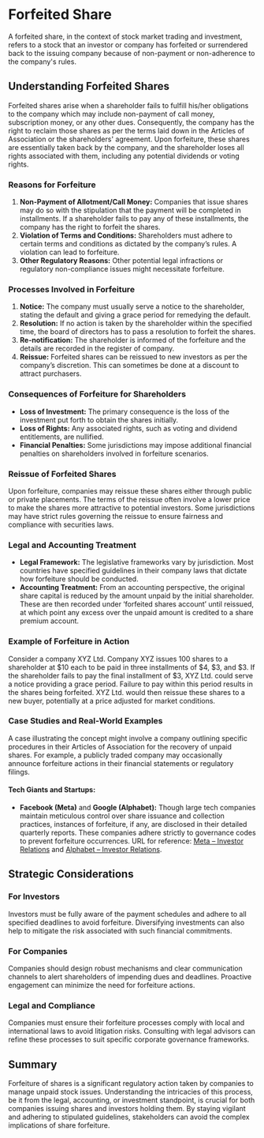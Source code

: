 # Forfeited Share

A forfeited share, in the context of stock market trading and investment, refers to a stock that an investor or company has forfeited or surrendered back to the issuing company because of non-payment or non-adherence to the company's rules.

## Understanding Forfeited Shares

Forfeited shares arise when a shareholder fails to fulfill his/her obligations to the company which may include non-payment of call money, subscription money, or any other dues. Consequently, the company has the right to reclaim those shares as per the terms laid down in the Articles of Association or the shareholders' agreement. Upon forfeiture, these shares are essentially taken back by the company, and the shareholder loses all rights associated with them, including any potential dividends or voting rights.

### Reasons for Forfeiture

1. **Non-Payment of Allotment/Call Money:** Companies that issue shares may do so with the stipulation that the payment will be completed in installments. If a shareholder fails to pay any of these installments, the company has the right to forfeit the shares.
2. **Violation of Terms and Conditions:** Shareholders must adhere to certain terms and conditions as dictated by the company’s rules. A violation can lead to forfeiture.
3. **Other Regulatory Reasons:** Other potential legal infractions or regulatory non-compliance issues might necessitate forfeiture.

### Processes Involved in Forfeiture

1. **Notice:** The company must usually serve a notice to the shareholder, stating the default and giving a grace period for remedying the default.
2. **Resolution:** If no action is taken by the shareholder within the specified time, the board of directors has to pass a resolution to forfeit the shares.
3. **Re-notification:** The shareholder is informed of the forfeiture and the details are recorded in the register of company.
4. **Reissue:** Forfeited shares can be reissued to new investors as per the company’s discretion. This can sometimes be done at a discount to attract purchasers.

### Consequences of Forfeiture for Shareholders

- **Loss of Investment:** The primary consequence is the loss of the investment put forth to obtain the shares initially.
- **Loss of Rights:** Any associated rights, such as voting and dividend entitlements, are nullified.
- **Financial Penalties:** Some jurisdictions may impose additional financial penalties on shareholders involved in forfeiture scenarios.

### Reissue of Forfeited Shares

Upon forfeiture, companies may reissue these shares either through public or private placements. The terms of the reissue often involve a lower price to make the shares more attractive to potential investors. Some jurisdictions may have strict rules governing the reissue to ensure fairness and compliance with securities laws.

### Legal and Accounting Treatment

- **Legal Framework:** The legislative frameworks vary by jurisdiction. Most countries have specified guidelines in their company laws that dictate how forfeiture should be conducted.
- **Accounting Treatment:** From an accounting perspective, the original share capital is reduced by the amount unpaid by the initial shareholder. These are then recorded under ‘forfeited shares account’ until reissued, at which point any excess over the unpaid amount is credited to a share premium account.

### Example of Forfeiture in Action

Consider a company XYZ Ltd. Company XYZ issues 100 shares to a shareholder at $10 each to be paid in three installments of $4, $3, and $3. If the shareholder fails to pay the final installment of $3, XYZ Ltd. could serve a notice providing a grace period. Failure to pay within this period results in the shares being forfeited. XYZ Ltd. would then reissue these shares to a new buyer, potentially at a price adjusted for market conditions.

### Case Studies and Real-World Examples

A case illustrating the concept might involve a company outlining specific procedures in their Articles of Association for the recovery of unpaid shares. For example, a publicly traded company may occasionally announce forfeiture actions in their financial statements or regulatory filings.

#### Tech Giants and Startups:
- **Facebook (Meta)** and **Google (Alphabet):** Though large tech companies maintain meticulous control over share issuance and collection practices, instances of forfeiture, if any, are disclosed in their detailed quarterly reports. These companies adhere strictly to governance codes to prevent forfeiture occurrences. URL for reference: [Meta – Investor Relations](https://investor.fb.com/) and [Alphabet – Investor Relations](https://abc.xyz/investor/).

## Strategic Considerations

### For Investors

Investors must be fully aware of the payment schedules and adhere to all specified deadlines to avoid forfeiture. Diversifying investments can also help to mitigate the risk associated with such financial commitments.

### For Companies

Companies should design robust mechanisms and clear communication channels to alert shareholders of impending dues and deadlines. Proactive engagement can minimize the need for forfeiture actions.

### Legal and Compliance

Companies must ensure their forfeiture processes comply with local and international laws to avoid litigation risks. Consulting with legal advisors can refine these processes to suit specific corporate governance frameworks.

## Summary

Forfeiture of shares is a significant regulatory action taken by companies to manage unpaid stock issues. Understanding the intricacies of this process, be it from the legal, accounting, or investment standpoint, is crucial for both companies issuing shares and investors holding them. By staying vigilant and adhering to stipulated guidelines, stakeholders can avoid the complex implications of share forfeiture.